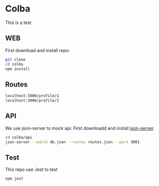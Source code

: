 # Colba

This is a test

## WEB

First download and install repo:

```sh
git clone
cd colba
npm install
```

## Routes

```sh
localhost:3000/profile/1
localhost:3000/profile/2
```

## API

We use json-server to mock api:
First downloadd and install [json-server](https://github.com/typicode/json-server)

```sh
cd colba/api
json-server --watch db.json --routes routes.json --port 3001
```

## Test

This repo use Jest to test

```sh
npm jest
```

